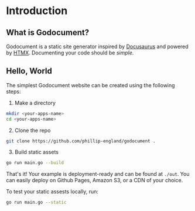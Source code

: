 # Introduction

## What is Godocument?
Godocument is a static site generator inspired by [Docusaurus](https://docusaurus.io/) and powered by [HTMX](https://htmx.org). Documenting your code should be *simple*.

<mkd-important text='Godocument requires Go version 1.22.0 or greater'></mkd-important>

## Hello, World


The simplest Godocument website can be created using the following steps:


1. Make a directory

```bash
mkdir <your-apps-name>
cd <your-apps-name>
```

2. Clone the repo

```bash
git clone https://github.com/phillip-england/godocument .
```

3. Build static assets

```bash
go run main.go --build
```

That's it! Your example is deployment-ready and can be found at `./out`. You can easily deploy on Github Pages, Amazon S3, or a CDN of your choice.

To test your static assests locally, run:

```bash
go run main.go --static
```